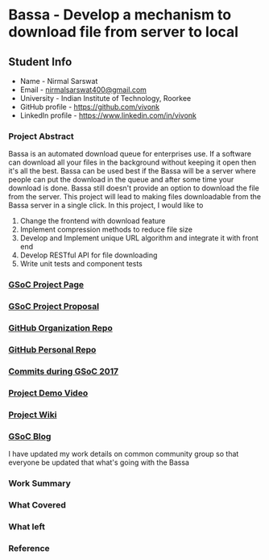 # Bassa - Develop a mechanism to download file from server to local

## Student Info
  * Name - Nirmal Sarswat
  * Email - nirmalsarswat400@gmail.com 
  * University - Indian Institute of Technology, Roorkee
  * GitHub profile - https://github.com/vivonk
  * LinkedIn profile - https://www.linkedin.com/in/vivonk

### Project Abstract
Bassa is an automated download queue for enterprises use. If a software can download all your files in the background without keeping it open then it's all the best. Bassa can be used best if the Bassa will be a server where people can put the download in the queue and after some time your download is done. Bassa still doesn't provide an option to download the file from the server. This project will lead to making files downloadable from the Bassa server in a single click. In this project, I would like to

   1. Change the frontend with download feature
   2. Implement compression methods to reduce file size
   3. Develop and Implement unique URL algorithm and integrate it with front end
   4. Develop RESTful API for file downloading
   5. Write unit tests and component tests

### [GSoC Project Page](https://summerofcode.withgoogle.com/projects/#5891538614222848)

### [GSoC Project Proposal](https://drive.google.com/open?id=1NjEIwYZ7idM4uETSQo5Jvzsv1lKWbg59jxBR8LtSNLU)

### [GitHub Organization Repo](https://github.com/scorelab)

### [GitHub Personal Repo](https://github.com/scorelab/bassa)

### [Commits during GSoC 2017](https://github.com/scorelab/Bassa/pulls?q=is%3Apr+author%3Avivonk+label%3AGSoC-2018+is%3Aopen)

### [Project Demo Video](http://LinkToDemoVideo)

### [Project Wiki](https://github.com/scorelab/bassa/README.md)

### [GSoC Blog](http://GSoCBlog)
I have updated my work details on common community group so that everyone be updated that what's going with the Bassa

### Work Summary

### What Covered

### What left

### Reference
